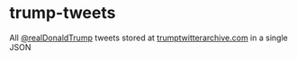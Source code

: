 # trump-tweets

All [@realDonaldTrump](https://twitter.com/realdonaldtrump) tweets stored at [trumptwitterarchive.com](https://trumptwitterarchive.com) in a single JSON
